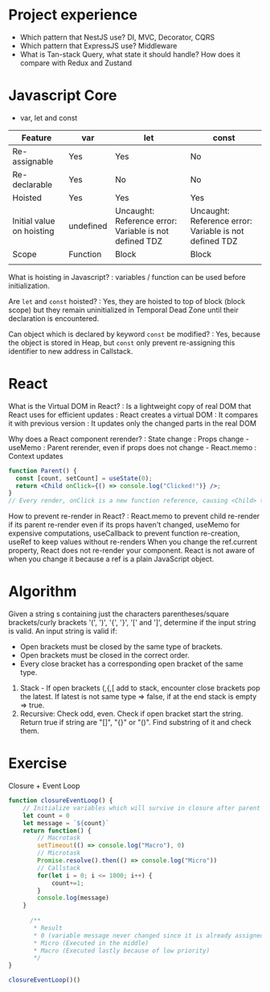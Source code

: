 # Project experience
* Which pattern that NestJS use? DI, MVC, Decorator, CQRS
* Which pattern that ExpressJS use? Middleware
* What is Tan-stack Query, what state it should handle? How does it compare with Redux and Zustand

# Javascript Core
* var, let and const

| Feature                   | var       | let                                                    | const                                                  |
|---------------------------|-----------|--------------------------------------------------------|--------------------------------------------------------|
| Re-assignable             | Yes       | Yes                                                    | No                                                     |
| Re-declarable             | Yes       | No                                                     | No                                                     |
| Hoisted                   | Yes       | Yes                                                    | Yes                                                    |
| Initial value on hoisting | undefined | Uncaught: Reference error: Variable is not defined TDZ | Uncaught: Reference error: Variable is not defined TDZ |
| Scope                     | Function  | Block                                                  | Block                                                  |
|                           |           |                                                        |                                                        |

What is hoisting in Javascript?
: variables / function can be used before initialization.

Are `let` and `const` hoisted? 
: Yes, they are hoisted to top of block (block scope) but they remain uninitialized in Temporal Dead Zone until their declaration is encountered.

Can object which is declared by keyword `const` be modified?
: Yes, because the object is stored in Heap, but `const` only prevent re-assigning this identifier to new address in Callstack.

# React

What is the Virtual DOM in React?
: Is a lightweight copy of real DOM that React uses for efficient updates
: React creates a virtual DOM
: It compares it with previous version 
: It updates only the changed parts in the real DOM

Why does a React component rerender?
: State change
: Props change - useMemo
: Parent rerender, even if props does not change - React.memo
: Context updates

```jsx
function Parent() {
  const [count, setCount] = useState(0);
  return <Child onClick={() => console.log("Clicked!")} />; 
}
// Every render, onClick is a new function reference, causing <Child> to re-render.
```

How to prevent re-render in React?
: React.memo to prevent child re-render if its parent re-render even if its props haven't changed, useMemo for expensive computations, useCallback to prevent function re-creation, useRef to keep values without re-renders When you change the ref.current property, React does not re-render your component. React is not aware of when you change it because a ref is a plain JavaScript object.

# Algorithm
Given a string s containing just the characters parentheses/square brackets/curly brackets '(', ')', '{', '}', '[' and ']', determine if the input string is valid.
An input string is valid if:
* Open brackets must be closed by the same type of brackets.
* Open brackets must be closed in the correct order.
* Every close bracket has a corresponding open bracket of the same type.

1. Stack - If open brackets (,{,[ add to stack, encounter close brackets pop the latest. If latest is not same type => false, if at the end stack is empty => true.
2. Recursive: Check odd, even. Check if open bracket start the string. Return true if string are "[]", "{}" or "()". Find substring of it and check them.

# Exercise
Closure + Event Loop
```javascript
function closureEventLoop() {
    // Initialize variables which will survive in closure after parent function long gone.
    let count = 0
    let message = `${count}`
    return function() {
        // Macrotask
        setTimeout(() => console.log("Macro"), 0)
        // Microtask
        Promise.resolve().then(() => console.log("Micro"))
        // Callstack
        for(let i = 0; i <= 1000; i++) {
            count+=1;
        }
        console.log(message)
    }
  
      /** 
       * Result
       * 0 (variable message never changed since it is already assigned)
       * Micro (Executed in the middle)
       * Macro (Executed lastly because of low priority)
       */
}

closureEventLoop()()
```